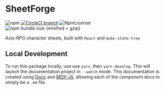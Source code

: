 # SheetForge
![npm](https://img.shields.io/npm/v/sheetforge.svg?style=popout) [![CircleCI branch](https://img.shields.io/circleci/project/github/TroyAlford/sheetforge/master.svg?style=popout)](https://github.com/TroyAlford/sheetforge) ![NpmLicense](https://img.shields.io/npm/l/sheetforge.svg?style=popout) ![npm bundle size (minified + gzip)](https://img.shields.io/bundlephobia/minzip/sheetforge.svg?style=popout)



Axis-RPG character sheets, built with `React` and `mobx-state-tree`

## Local Development
To run this package locally, use use `yarn`, then `yarn develop`. This will launch the documentation project in `--watch` mode. This documentation is created using [Docz](https://www.docz.site/) and [MDX-JS](https://github.com/mdx-js/mdx), allowing each of the component docs to simply be a `.md` file.
